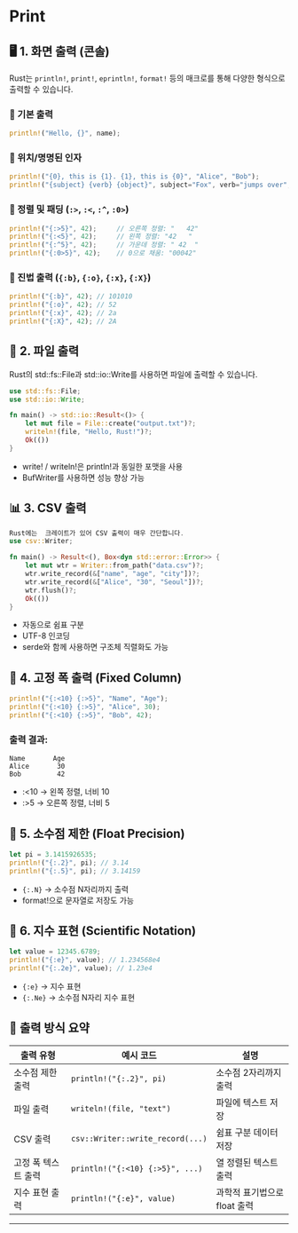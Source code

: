 # Print

## 🖥️ 1. 화면 출력 (콘솔)
Rust는 `println!`, `print!`, `eprintln!`, `format!` 등의 매크로를 통해 다양한 형식으로 출력할 수 있습니다.
### 🔹 기본 출력
```rust
println!("Hello, {}", name);
```

### 🔹 위치/명명된 인자
```rust
println!("{0}, this is {1}. {1}, this is {0}", "Alice", "Bob");
println!("{subject} {verb} {object}", subject="Fox", verb="jumps over", object="dog");
```

### 🔹 정렬 및 패딩 (`:>`, `:<`, `:^`, `:0>`)
```rust
println!("{:>5}", 42);     // 오른쪽 정렬: "   42"
println!("{:<5}", 42);     // 왼쪽 정렬: "42   "
println!("{:^5}", 42);     // 가운데 정렬: " 42  "
println!("{:0>5}", 42);    // 0으로 채움: "00042"
```

### 🔹 진법 출력 (`{:b}`, `{:o}`, `{:x}`, `{:X}`)
```rust
println!("{:b}", 42); // 101010
println!("{:o}", 42); // 52
println!("{:x}", 42); // 2a
println!("{:X}", 42); // 2A
```


## 📄 2. 파일 출력
Rust의 std::fs::File과 std::io::Write를 사용하면 파일에 출력할 수 있습니다.
```rust
use std::fs::File;
use std::io::Write;

fn main() -> std::io::Result<()> {
    let mut file = File::create("output.txt")?;
    writeln!(file, "Hello, Rust!")?;
    Ok(())
}
```

- write! / writeln!은 println!과 동일한 포맷을 사용
- BufWriter를 사용하면 성능 향상 가능

## 📊 3. CSV 출력
```rust
Rust에는  크레이트가 있어 CSV 출력이 매우 간단합니다.
use csv::Writer;

fn main() -> Result<(), Box<dyn std::error::Error>> {
    let mut wtr = Writer::from_path("data.csv")?;
    wtr.write_record(&["name", "age", "city"])?;
    wtr.write_record(&["Alice", "30", "Seoul"])?;
    wtr.flush()?;
    Ok(())
}
```


- 자동으로 쉼표 구분
- UTF-8 인코딩
- serde와 함께 사용하면 구조체 직렬화도 가능


## 📐 4. 고정 폭 출력 (Fixed Column)
```rust
println!("{:<10} {:>5}", "Name", "Age");
println!("{:<10} {:>5}", "Alice", 30);
println!("{:<10} {:>5}", "Bob", 42);
```

### 출력 결과:
```
Name       Age
Alice       30
Bob         42
```

- :<10 → 왼쪽 정렬, 너비 10
- :>5 → 오른쪽 정렬, 너비 5

## 🔢 5. 소수점 제한 (Float Precision)
```rust
let pi = 3.1415926535;
println!("{:.2}", pi); // 3.14
println!("{:.5}", pi); // 3.14159
```

- `{:.N}` → 소수점 N자리까지 출력
- format!으로 문자열로 저장도 가능

## 🔬 6. 지수 표현 (Scientific Notation)
```rust
let value = 12345.6789;
println!("{:e}", value); // 1.234568e4
println!("{:.2e}", value); // 1.23e4
```

- `{:e}` → 지수 표현
- `{:.Ne}` → 소수점 N자리 지수 표현


## 🧠 출력 방식 요약

| 출력 유형           | 예시 코드                                | 설명                            |
|--------------------|-------------------------------------------|---------------------------------|
| 소수점 제한 출력    | `println!("{:.2}", pi)`                   | 소수점 2자리까지 출력            |
| 파일 출력           | `writeln!(file, "text")`                  | 파일에 텍스트 저장               |
| CSV 출력            | `csv::Writer::write_record(...)`          | 쉼표 구분 데이터 저장            |
| 고정 폭 텍스트 출력 | `println!("{:<10} {:>5}", ...)`           | 열 정렬된 텍스트 출력            |
| 지수 표현 출력      | `println!("{:e}", value)`                 | 과학적 표기법으로 float 출력     |

---

